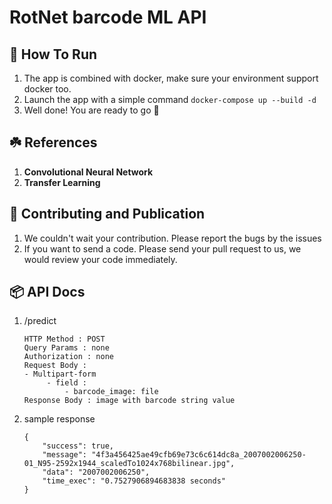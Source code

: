 # RotNet barcode ML API

## :rocket: How To Run

1. The app is combined with docker, make sure your environment support docker too.
1. Launch the app with a simple command ```docker-compose up --build -d```
1. Well done! You are ready to go :partying_face:

## :shamrock: References

1. <b>Convolutional Neural Network</b>
1. <b>Transfer Learning</b>

## :gift: Contributing and Publication

1. We couldn't wait your contribution. Please report the bugs by the issues
1. If you want to send a code. Please send your pull request to us, we would review your code immediately.

## :package: API Docs

1. /predict
   ```text
   HTTP Method : POST
   Query Params : none
   Authorization : none
   Request Body : 
   - Multipart-form
        - field : 
            - barcode_image: file
   Response Body : image with barcode string value
   ```
1. sample response
   ```text
   {
       "success": true,
       "message": "4f3a456425ae49cfb69e73c6c614dc8a_2007002006250-01_N95-2592x1944_scaledTo1024x768bilinear.jpg",
       "data": "2007002006250",
       "time_exec": "0.7527906894683838 seconds"
   }
   ```